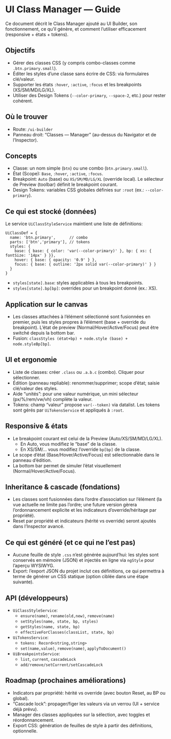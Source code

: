 # UI Class Manager — Guide

Ce document décrit le Class Manager ajouté au UI Builder, son fonctionnement, ce qu’il génère, et comment l’utiliser efficacement (responsive + états + tokens).

## Objectifs

- Gérer des classes CSS (y compris combo-classes comme `.btn.primary.small`).
- Éditer les styles d’une classe sans écrire de CSS: via formulaires clé/valeur.
- Supporter les états `:hover`, `:active`, `:focus` et les breakpoints (XS/SM/MD/LG/XL).
- Utiliser des Design Tokens (`--color-primary`, `--space-2`, etc.) pour rester cohérent.

## Où le trouver

- Route: `/ui-builder`
- Panneau droit: “Classes — Manager” (au-dessus du Navigator et de l’Inspector).

## Concepts

- Classe: un nom simple (`btn`) ou une combo (`btn.primary.small`).
- État (Scope): `Base`, `:hover`, `:active`, `:focus`.
- Breakpoint: `Auto` (base) ou `XS/SM/MD/LG/XL` (override local). Le sélecteur de Preview (toolbar) définit le breakpoint courant.
- Design Tokens: variables CSS globales définies sur `:root` (ex.: `--color-primary`).

## Ce qui est stocké (données)

Le service `UiClassStyleService` maintient une liste de définitions:

```
UiClassDef = {
  name: 'btn.primary',      // combo
  parts: ['btn','primary'], // tokens
  styles: {
    base: { base: { color: 'var(--color-primary)' }, bp: { xs: { fontSize: '14px' } }},
    hover: { base: { opacity: '0.9' } },
    focus: { base: { outline: '2px solid var(--color-primary)' } }
  }
}
```

- `styles[state].base`: styles applicables à tous les breakpoints.
- `styles[state].bp[bp]`: overrides pour un breakpoint donné (ex.: XS).

## Application sur le canvas

- Les classes attachées à l’élément sélectionné sont fusionnées en premier, puis les styles propres à l’élément (base + override du breakpoint). L’état de preview (Normal/Hover/Active/Focus) peut être switché depuis la bottom bar.
- Fusion: `classStyles (état+bp) + node.style (base) + node.styleBp[bp]`.

## UI et ergonomie

- Liste de classes: créer `.class` ou `.a.b.c` (combo). Cliquer pour sélectionner.
- Édition (panneau repliable): renommer/supprimer; scope d’état; saisie clé/valeur des styles.
- Aide “unités”: pour une valeur numérique, un mini sélecteur (px/%/rem/vw/vh) complète la valeur.
- Tokens: champ “valeur” propose `var(--token)` via datalist. Les tokens sont gérés par `UiTokensService` et appliqués à `:root`.

## Responsive & états

- Le breakpoint courant est celui de la Preview (Auto/XS/SM/MD/LG/XL). 
  - En Auto, vous modifiez le “base” de la classe.
  - En XS/SM/… vous modifiez l’override `bp[bp]` de la classe.
- Le scope d’état (Base/Hover/Active/Focus) est sélectionnable dans le panneau d’édition.
- La bottom bar permet de simuler l’état visuellement (Normal/Hover/Active/Focus).

## Inheritance & cascade (fondations)

- Les classes sont fusionnées dans l’ordre d’association sur l’élément (la vue actuelle ne limite pas l’ordre; une future version gèrera l’ordonnancement explicite et les indicateurs d’override/héritage par propriété).
- Reset par propriété et indicateurs (hérité vs override) seront ajoutés dans l’Inspector avancé.

## Ce qui est généré (et ce qui ne l’est pas)

- Aucune feuille de style `.css` n’est générée aujourd’hui: les styles sont conservés en mémoire (JSON) et injectés en ligne via `ngStyle` pour l’aperçu WYSIWYG.
- Export: l’export JSON du projet inclut ces définitions, ce qui permettra à terme de générer un CSS statique (option ciblée dans une étape suivante).

## API (développeurs)

- `UiClassStyleService`:
  - `ensure(name)`, `rename(old,new)`, `remove(name)`
  - `setStyles(name, state, bp, styles)`
  - `getStyles(name, state, bp)`
  - `effectiveForClasses(classList, state, bp)`
- `UiTokensService`:
  - `tokens: Record<string,string>`
  - `set(name,value)`, `remove(name)`, `applyToDocument()`
- `UiBreakpointsService`:
  - `list`, `current`, `cascadeLock`
  - `add/remove/setCurrent/setCascadeLock`

## Roadmap (prochaines améliorations)

- Indicators par propriété: hérité vs override (avec bouton Reset, au BP ou global).
- “Cascade lock”: propager/figer les valeurs via un verrou (UI + service déjà prévu).
- Manager des classes appliquées sur la sélection, avec toggles et réordonnancement.
- Export CSS: génération de feuilles de style à partir des définitions, optionnelle.

